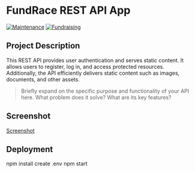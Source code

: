 # FundRace REST API App

[![Maintenance](https://img.shields.io/badge/Maintained%3F-yes-green.svg)](https://github.com/your-username/your-repo/graphs/commit-activity)
[![Fundraising](https://img.shields.io/badge/Fundraising-Active-brightgreen)](https://example.com/fundraising)

## Project Description

This REST API provides user authentication and serves static content. It allows users to register, log in, and access protected resources. Additionally, the API efficiently delivers static content such as images, documents, and other assets.

> Briefly expand on the specific purpose and functionality of your API here. What problem does it solve? What are its key features?

## Screenshot

[Screenshot](/screenshort/screenshot1.png)

## Deployment
npm install
create .env
npm start
